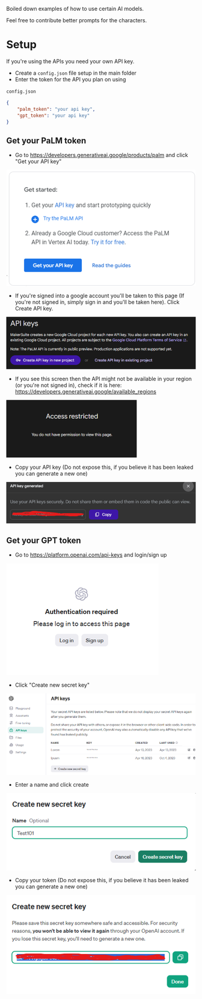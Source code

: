 Boiled down examples of how to use certain AI models.

Feel free to contribute better prompts for the characters.


# Setup

If you're using the APIs you need your own API key.

- Create a `config.json` file setup in the main folder
- Enter the token for the API you plan on using

`config.json`
```json
{
    "palm_token": "your api key",
    "gpt_token": "your api key"
}
```

## Get your PaLM token

- Go to https://developers.generativeai.google/products/palm and click "Get your API key"
<img src=".\assets\setup_imgs\palm\step1.png" alt="step 1">

- If you're signed into a google account you'll be taken to this page (If you're not signed in, simply sign in and you'll be taken here). Click Create API key.
<img src=".\assets\setup_imgs\palm\step2.png" alt="step 2">

- If you see this screen then the API might not be available in your region (or you're not signed in), check if it is here: https://developers.generativeai.google/available_regions

<img src=".\assets\setup_imgs\palm\step.png" alt="missing access">

- Copy your API key (Do not expose this, if you believe it has been leaked you can generate a new one)
<img src=".\assets\setup_imgs\palm\step3.png" alt="step 3">

## Get your GPT token

- Go to https://platform.openai.com/api-keys and login/sign up 
<img src=".\assets\setup_imgs\gpt\step1.png" alt="step 1">

- Click "Create new secret key"
<img src=".\assets\setup_imgs\gpt\step2.png" alt="step 2">

- Enter a name and click create
<img src=".\assets\setup_imgs\gpt\step3.png" alt="step 3">

- Copy your token (Do not expose this, if you believe it has been leaked you can generate a new one)
<img src=".\assets\setup_imgs\gpt\step4.png" alt="step 4">